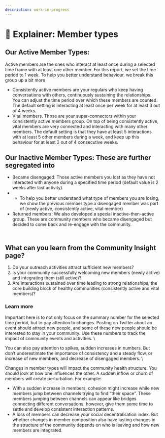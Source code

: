 ```yaml
---
description: work-in-progress
---
```


# 👥 Explainer: Member types

## Our Active Member Types: &#x20;

Active members are the ones who interact at least once during a selected time frame with at least one other member. For this report, we set the time period to 1 week. To help you better understand behaviour, we break this group up a bit more

* Consistently active members are your regulars who keep having conversations with others, continuously sustaining the relationships. You can adjust the time period over which these members are counted. The default setting is interacting at least once per week for at least 3 out of 4 weeks.&#x20;
* Vital members. Those are your super-connectors within your consistently active members group. On top of being consistently active, vital members are very connected and interacting with many other members. The default setting is that they have at least 5 interactions with at least 5 other members during a week, and keep up this behaviour for at least 3 out of 4 consecutive weeks.

## Our Inactive Member Types: These are further segregated into

* Became disengaged: Those active members you lost as they have not interacted with anyone during a specified time period (default value is 2 weeks after last activity).&#x20;
*
  * To help you better understand what type of members you are losing, we show the previous member type a disengaged member was part of (newly active, consistently active, vital member)
* Returned members: We also developed a special inactive-then-active group. These are community members who became disengaged but decided to come back and re-engage with the community.&#x20;

\
What can you learn from the Community Insight page?
---------------------------------------------------

1. Do your outreach activities attract sufficient new members?
2. Is your community successfully welcoming new members (newly active) and integrating them (still active)?
3. Are interactions sustained over time leading to strong relationships, the core building block of healthy communities (consistently active and vital members)?



### Learn more

Important here is to not only focus on the summary number for the selected time period, but to pay attention to changes. Posting on Twitter about an event should attract new people, and some of these new people should be interested to stay in your community. Use these numbers to track the impact of community events and activities. \


You can also pay attention to spikes, sudden increases in numbers. But don’t underestimate the importance of consistency and a steady flow, or increase of new members, and decrease of disengaged members. \


Changes in member types will impact the community health structure. You should look at how one influences the other.  A sudden inflow or churn of members will create perturbation. For example:

* With a sudden increase in members, cohesion might increase while new members jump between channels trying to find “their space”. These members jumping between channels can appear like bridges connecting different conversations, however, give them some time to settle and develop consistent interaction patterns.
* A loss of members can decrease your social decentralisation index. But whether changes in member composition also have lasting changes in the structure of the community depends on who is leaving and how new members are integrated.
